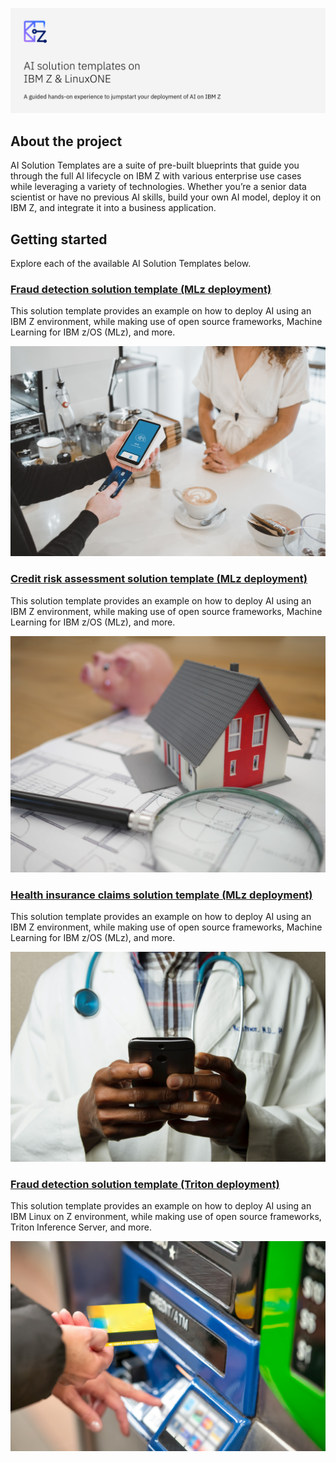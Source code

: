 ![alt text](./imgs/heading.jpg 'AI solution templates on IBM Z & LinuxONE')

## About the project
AI Solution Templates are a suite of pre-built blueprints that guide you through the full AI lifecycle on IBM Z with various enterprise use cases while leveraging a variety of technologies. Whether you’re a senior data scientist or have no previous AI skills, build your own AI model, deploy it on IBM Z, and integrate it into a business application.

## Getting started
Explore each of the available AI Solution Templates below.

### [Fraud detection solution template (MLz deployment)](https://github.com/ambitus/aionz-st-fraud-detection)
This solution template provides an example on how to deploy AI using an IBM Z environment, while making use of open source frameworks, Machine Learning for IBM z/OS (MLz), and more.

[![alt text](./imgs/clay-banks-c2a0TydMlAs-unsplash.jpg 'Fraud Detection')](https://github.com/ambitus/aionz-st-fraud-detection)

### [Credit risk assessment solution template (MLz deployment)](https://github.com/ambitus/aionz-st-credit-risk-assessment)
This solution template provides an example on how to deploy AI using an IBM Z environment, while making use of open source frameworks, Machine Learning for IBM z/OS (MLz), and more.

[![alt text](./imgs/tierra-mallorca-NpTbVOkkom8-unsplash.jpg 'Credit Risk Assessment')](https://github.com/ambitus/aionz-st-credit-risk-assessment)

### [Health insurance claims solution template (MLz deployment)](https://github.com/ambitus/aionz-st-health-insurance-claims)
This solution template provides an example on how to deploy AI using an IBM Z environment, while making use of open source frameworks, Machine Learning for IBM z/OS (MLz), and more.

[![alt text](./imgs/national-cancer-institute-L8tWZT4CcVQ-unsplash.jpg 'Health Insurance Claims')](https://github.com/ambitus/aionz-st-health-insurance-claims)

### [Fraud detection solution template (Triton deployment)](https://github.com/ambitus/aionz-st-fraud-detection-tis)
This solution template provides an example on how to deploy AI using an IBM Linux on Z environment, while making use of open source frameworks, Triton Inference Server, and more.

[![alt text](./imgs/giovanni-gagliardi-b1omwFGldMU-unsplash.jpg 'Fraud Detection')](https://github.com/ambitus/aionz-st-fraud-detection-tis)